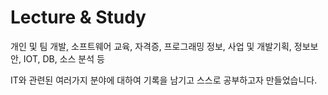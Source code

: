 # Lecture & Study
<p>개인 및 팀 개발, 소프트웨어 교육, 자격증, 프로그래밍 정보, 사업 및 개발기획, 정보보안, IOT, DB, 소스 분석 등</p> 
<p>IT와 관련된 여러가지 분야에 대하여 기록을 남기고 스스로 공부하고자 만들었습니다.</p>
